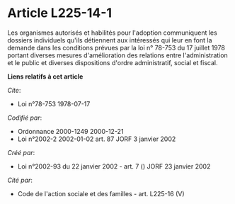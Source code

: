 # Article L225-14-1

Les organismes autorisés et habilités pour l'adoption communiquent les dossiers individuels qu'ils détiennent aux intéressés
qui leur en font la demande dans les conditions prévues par la loi n° 78-753 du 17 juillet 1978 portant diverses mesures
d'amélioration des relations entre l'administration et le public et diverses dispositions d'ordre administratif, social et
fiscal.

**Liens relatifs à cet article**

_Cite_:

  - Loi n°78-753 1978-07-17

_Codifié par_:

  - Ordonnance 2000-1249 2000-12-21
  - Loi n°2002-2 2002-01-02 art. 87 JORF 3 janvier 2002

_Créé par_:

  - Loi n°2002-93 du 22 janvier 2002 - art. 7 () JORF 23 janvier 2002

_Cité par_:

  - Code de l'action sociale et des familles - art. L225-16 (V)
